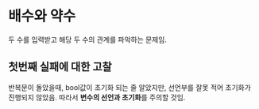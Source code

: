 # 배수와 약수

두 수를 입력받고 해당 두 수의 관계를 파악하는 문제임.

## 첫번째 실패에 대한 고찰
반복문이 돌았을때, bool값이 초기화 되는 줄 알았지만, 선언부를 잘못 적어 초기화가 진행되지 않았음.
따라서 **변수의 선언과 초기화**를 주의할 것임.
